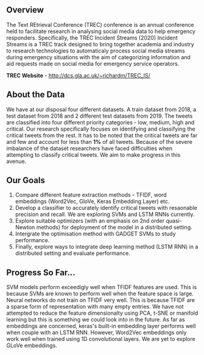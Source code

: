## Overview

The Text REtrieval Conference (TREC) conference is  an annual conference held to facilitate research in analysing social media data to help emergency responders. Specifically, the
TREC Incident Streams (2020) Incident Streams is a TREC track designed to bring together academia and industry to research technologies to automaticaly process social media streams during emergency situations with the aim of categorizing information and aid requests made on social media for emergency service operators.

**TREC Website** - http://dcs.gla.ac.uk/~richardm/TREC_IS/

## About the Data

We have at our disposal four different datasets. A train dataset from 2018, a test dataset from 2018 and 2 different test datasets from 2019. The tweets are classified into four 
different priority categories - low, medium, high and critical. Our research specifically focuses on identifying and classifying the critical tweets from the rest. It has to be 
noted that the critical tweets are far and few and account for less than **1%** of all tweets. Because of the severe imbalance of the dataset researchers have faced difficulties 
when attempting to classify critical tweets. We aim to make progress in this avenue. 

## Our Goals
1. Compare different feature extraction methods - TFIDF, word embeddings (Word2Vec, GloVe, Keras Embedding Layer) etc. 
2. Develop a classifier to accurately identify critical tweets with resaonable precision and recall. We are exploring SVMs and LSTM RNNs currently.
3. Explore suitable optimizers (with an emphasis on 2nd order quasi-Newton methods) for deployment of the model in a distributed setting.
4. Intergrate the optimisation method with GADGET SVMs to study performance.
5. Finally, explore ways to integrate deep learning method (LSTM RNN) in a distributed setting and evaluate performance.

## Progress So Far...

SVM models perform exceedigly well when TFIDF features are used. This is because SVMs are known to perform well when the feature space is large. Neural networks do not train on TFIDF very well. This is because TFIDF are a sparse form of representation with many empty entries. We have not attempted to reduce the feature dimensionalty using PCA, t-SNE or 
manifold learning but this is something we could look into in the future. As far as embeddings are concerned, keras's built-in embedding layer performs well when couple with an LSTM RNN. However, Word2Vec embeddings only work well when trained using 1D convolutional layers. We are yet to explore GLoVe embeddings. 
